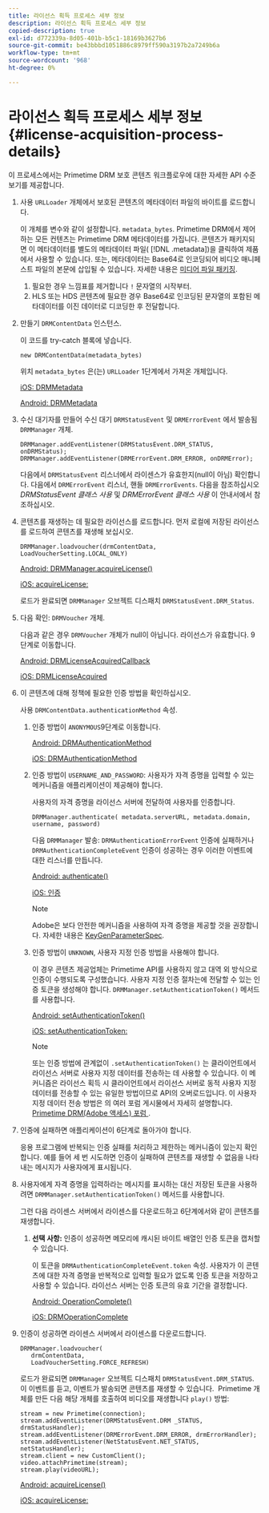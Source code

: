 ```yaml
---
title: 라이선스 획득 프로세스 세부 정보
description: 라이선스 획득 프로세스 세부 정보
copied-description: true
exl-id: d772339a-8d05-401b-b5c1-18169b3627b6
source-git-commit: be43bbbd1051886c8979ff590a3197b2a7249b6a
workflow-type: tm+mt
source-wordcount: '968'
ht-degree: 0%

---
```


# 라이선스 획득 프로세스 세부 정보 {#license-acquisition-process-details}

이 프로세스에서는 Primetime DRM 보호 콘텐츠 워크플로우에 대한 자세한 API 수준 보기를 제공합니다.

1. 사용 `URLLoader` 개체에서 보호된 콘텐츠의 메타데이터 파일의 바이트를 로드합니다.

   이 개체를 변수와 같이 설정합니다. `metadata_bytes`. Primetime DRM에서 제어하는 모든 컨텐츠는 Primetime DRM 메타데이터를 가집니다. 콘텐츠가 패키지되면 이 메타데이터를 별도의 메타데이터 파일( [!DNL .metadata])을 클릭하여 제품에서 사용할 수 있습니다. 또는, 메타데이터는 Base64로 인코딩되어 비디오 매니페스트 파일의 본문에 삽입될 수 있습니다. 자세한 내용은 [미디어 파일 패키징](../protecting-content/packaging-media-overview/packaging-media-files.md).
   1. 필요한 경우 느낌표를 제거합니다 `!` 문자열의 시작부터.
   1. HLS 또는 HDS 콘텐츠에 필요한 경우 Base64로 인코딩된 문자열의 포함된 메타데이터를 이진 데이터로 디코딩한 후 전달합니다.
1. 만들기 `DRMContentData` 인스턴스.

   이 코드를 try-catch 블록에 넣습니다.

   ```
   new DRMContentData(metadata_bytes)
   ```

   위치 `metadata_bytes` 은(는) `URLLoader` 1단계에서 가져온 개체입니다.

   [iOS: DRMMetadata](https://help.adobe.com/en_US/primetime/api/drm-apis/client/ios/interface_d_r_m_metadata.html)

   [Android: DRMMetadata](https://help.adobe.com/en_US/primetime/api/drm-apis/client/android/index.html)

1. 수신 대기자를 만들어 수신 대기 `DRMStatusEvent` 및 `DRMErrorEvent` 에서 발송됨 `DRMManager` 개체.

   ```
   DRMManager.addEventListener(DRMStatusEvent.DRM_STATUS, onDRMStatus); 
   DRMManager.addEventListener(DRMErrorEvent.DRM_ERROR, onDRMError);
   ```

   다음에서 `DRMStatusEvent` 리스너에서 라이센스가 유효한지(null이 아님) 확인합니다. 다음에서 `DRMErrorEvent` 리스너, 핸들 `DRMErrorEvents`. 다음을 참조하십시오 *DRMStatusEvent 클래스 사용* 및 *DRMErrorEvent 클래스 사용* 이 안내서에서 참조하십시오.

1. 콘텐츠를 재생하는 데 필요한 라이선스를 로드합니다.
먼저 로컬에 저장된 라이선스를 로드하여 콘텐츠를 재생해 보십시오.

   ```
   DRMManager.loadvoucher(drmContentData, LoadVoucherSetting.LOCAL_ONLY)
   ```

   [Android: DRMManager.acquireLicense()](https://help.adobe.com/en_US/primetime/api/drm-apis/client/android/com/adobe/ave/drm/DRMManager.html#acquireLicense(com.adobe.ave.drm.DRMMetadata,%20com.adobe.ave.drm.DRMAcquireLicenseSettings,%20com.adobe.ave.drm.DRMOperationErrorCallback,%20com.adobe.ave.drm.DRMLicenseAcquiredCallback))

   [iOS: acquireLicense:](https://help.adobe.com/en_US/primetime/api/drm-apis/client/ios/interface_d_r_m_manager.html#a52accb5ed5b49d6e5d91277d78279f1b)

   로드가 완료되면 `DRMManager` 오브젝트 디스패치 `DRMStatusEvent.DRM_Status`.

1. 다음 확인: `DRMVoucher` 개체.


   다음과 같은 경우 `DRMVoucher` 개체가 null이 아닙니다. 라이선스가 유효합니다. 9단계로 이동합니다.

   [Android: DRMLicenseAcquiredCallback](https://help.adobe.com/en_US/primetime/api/drm-apis/client/android/com/adobe/ave/drm/DRMLicenseAcquiredCallback.html)

   [iOS: DRMLicenseAcquired](https://help.adobe.com/en_US/primetime/api/drm-apis/client/ios/_d_r_m_interface_8h.html#afe5a9e3a003f312ee268d9b00927fa6d)
1. 이 콘텐츠에 대해 정책에 필요한 인증 방법을 확인하십시오.

   사용 `DRMContentData.authenticationMethod` 속성.
   1. 인증 방법이 `ANONYMOUS`9단계로 이동합니다. 

      [Android: DRMAuthenticationMethod](https://help.adobe.com/en_US/primetime/api/drm-apis/client/android/index.html?com/adobe/ave/drm/DRMLicenseAcquiredCallback.html)

      [iOS: DRMAuthenticationMethod](https://help.adobe.com/en_US/primetime/api/drm-apis/client/ios/_d_r_m_interface_8h.html#a2003f29af93898b52a4123c2dd92c457)
   1. 인증 방법이 `USERNAME_AND_PASSWORD`: 사용자가 자격 증명을 입력할 수 있는 메커니즘을 애플리케이션이 제공해야 합니다.

      사용자의 자격 증명을 라이선스 서버에 전달하여 사용자를 인증합니다.

      ```
      DRMManager.authenticate( metadata.serverURL, metadata.domain, username, password)
      ```

      다음 `DRMManager` 발송: `DRMAuthenticationErrorEvent` 인증에 실패하거나 `DRMAuthenticationCompleteEvent` 인증이 성공하는 경우 이러한 이벤트에 대한 리스너를 만듭니다.

      [Android: authenticate()](https://help.adobe.com/en_US/primetime/api/drm-apis/client/android/com/adobe/ave/drm/DRMManager.html#authenticate(com.adobe.ave.drm.DRMMetadata,%20java.lang.String,%20java.lang.String,%20java.lang.String,%20java.lang.String,%20com.adobe.ave.drm.DRMOperationErrorCallback,%20com.adobe.ave.drm.DRMAuthenticationCompleteCallback))

      [iOS: 인증](https://help.adobe.com/en_US/primetime/api/drm-apis/client/ios/interface_d_r_m_manager.html#a169c1441f196a834094a8e0f5ecb4aca)

      >[!NOTE]
      >
      >Adobe은 보다 안전한 메커니즘을 사용하여 자격 증명을 제공할 것을 권장합니다. 자세한 내용은 [KeyGenParameterSpec](https://developer.android.com/reference/android/security/keystore/KeyGenParameterSpec.html).

   1. 인증 방법이 `UNKNOWN`, 사용자 지정 인증 방법을 사용해야 합니다.

      이 경우 콘텐츠 제공업체는 Primetime API를 사용하지 않고 대역 외 방식으로 인증이 수행되도록 구성했습니다. 사용자 지정 인증 절차는에 전달할 수 있는 인증 토큰을 생성해야 합니다. `DRMManager.setAuthenticationToken()` 메서드를 사용합니다.

      [Android: setAuthenticationToken()](https://help.adobe.com/en_US/primetime/api/drm-apis/client/android/com/adobe/ave/drm/DRMManager.html#setAuthenticationToken(com.adobe.ave.drm.DRMMetadata,%20java.lang.String,%20byte[],%20com.adobe.ave.drm.DRMOperationErrorCallback,%20com.adobe.ave.drm.DRMOperationCompleteCallback))

      [iOS: setAuthenticationToken:](https://help.adobe.com/en_US/primetime/api/drm-apis/client/ios/interface_d_r_m_manager.html#a17884b5d9bcc5b0b39503f61140f9b09)

      >[!NOTE]
      >
      >또는 인증 방법에 관계없이 `.setAuthenticationToken()` 는 클라이언트에서 라이선스 서버로 사용자 지정 데이터를 전송하는 데 사용할 수 있습니다. 이 메커니즘은 라이선스 획득 시 클라이언트에서 라이선스 서버로 동적 사용자 지정 데이터를 전송할 수 있는 유일한 방법이므로 API의 오버로드입니다. 이 사용자 지정 데이터 전송 방법은 의 여러 포럼 게시물에서 자세히 설명합니다. [Primetime DRM(Adobe 액세스) 포럼 ](https://forums.adobe.com/community/adobe_access).

1. 인증에 실패하면 애플리케이션이 6단계로 돌아가야 합니다.

   응용 프로그램에 반복되는 인증 실패를 처리하고 제한하는 메커니즘이 있는지 확인합니다. 예를 들어 세 번 시도하면 인증이 실패하여 콘텐츠를 재생할 수 없음을 나타내는 메시지가 사용자에게 표시됩니다.
1. 사용자에게 자격 증명을 입력하라는 메시지를 표시하는 대신 저장된 토큰을 사용하려면 `DRMManager.setAuthenticationToken()` 메서드를 사용합니다.

   그런 다음 라이센스 서버에서 라이센스를 다운로드하고 6단계에서와 같이 콘텐츠를 재생합니다.
   1. **선택 사항:** 인증이 성공하면 메모리에 캐시된 바이트 배열인 인증 토큰을 캡처할 수 있습니다.

      이 토큰을 `DRMAuthenticationCompleteEvent.token` 속성. 사용자가 이 콘텐츠에 대한 자격 증명을 반복적으로 입력할 필요가 없도록 인증 토큰을 저장하고 사용할 수 있습니다. 라이선스 서버는 인증 토큰의 유효 기간을 결정합니다.

      [Android: OperationComplete()](https://help.adobe.com/en_US/primetime/api/drm-apis/client/android/com/adobe/ave/drm/DRMOperationCompleteCallback.html)

      [iOS: DRMOperationComplete](https://help.adobe.com/en_US/primetime/api/drm-apis/client/ios/_d_r_m_interface_8h.html#a5f2392ec6661b51bf7b0df71cd514731)
1. 인증이 성공하면 라이센스 서버에서 라이센스를 다운로드합니다.

   ```
   DRMManager.loadvoucher( 
      drmContentData, 
      LoadVoucherSetting.FORCE_REFRESH)
   ```

   로드가 완료되면 `DRMManager` 오브젝트 디스패치 `DRMStatusEvent.DRM_STATUS`. 이 이벤트를 듣고, 이벤트가 발송되면 콘텐츠를 재생할 수 있습니다.  Primetime 개체를 만든 다음 해당 개체를 호출하여 비디오를 재생합니다 `play()` 방법:

   ```
   stream = new Primetime(connection); 
   stream.addEventListener(DRMStatusEvent.DRM _STATUS, drmStatusHandler); 
   stream.addEventListener(DRMErrorEvent.DRM_ERROR, drmErrorHandler); 
   stream.addEventListener(NetStatusEvent.NET_STATUS, netStatusHandler); 
   stream.client = new CustomClient(); 
   video.attachPrimetime(stream); 
   stream.play(videoURL);
   ```

   [Android: acquireLicense()](https://help.adobe.com/en_US/primetime/api/drm-apis/client/android/com/adobe/ave/drm/DRMManager.html#acquireLicense(com.adobe.ave.drm.DRMMetadata,%20com.adobe.ave.drm.DRMAcquireLicenseSettings,%20com.adobe.ave.drm.DRMOperationErrorCallback,%20com.adobe.ave.drm.DRMLicenseAcquiredCallback))

   [iOS: acquireLicense:](https://help.adobe.com/en_US/primetime/api/drm-apis/client/ios/interface_d_r_m_manager.html#a52accb5ed5b49d6e5d91277d78279f1b)
